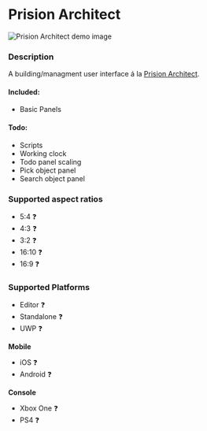 # Prision Architect
![Prision Architect demo image](https://github.com/LewisJohnson/unity-ui-examples/blob/master/Assets/ScreenSpace/PrisionArchitect/readme-image.png)

### Description
A building/managment user interface á la [Prision Architect](https://www.introversion.co.uk/prisonarchitect/).

#### Included: 
* Basic Panels

#### Todo:
* Scripts
* Working clock
* Todo panel scaling
* Pick object panel
* Search object panel

### Supported aspect ratios
* 5:4 ❓
* 4:3 ❓
* 3:2 ❓
* 16:10 ❓
* 16:9 ❓

### Supported Platforms
* Editor ❓
* Standalone ❓
* UWP ❓

**Mobile**
* iOS ❓
* Android ❓

**Console**
* Xbox One ❓
* PS4 ❓
